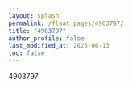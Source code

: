 ```yaml
---
layout: splash
permalink: /float_pages/4903797/
title: "4903797"
author_profile: false
last_modified_at: 2025-06-13
toc: false
---
```

 
4903797

